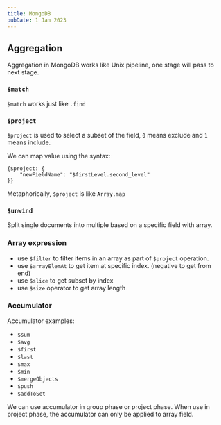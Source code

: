 ```yaml
---
title: MongoDB
pubDate: 1 Jan 2023
---
```


## Aggregation

Aggregation in MongoDB works like Unix pipeline, one stage will pass to next stage.

### `$match`

`$match` works just like `.find`

### `$project`

`$project` is used to select a subset of the field, `0` means exclude and `1` means include.

We can map value using the syntax:

```
{$project: {
    "newFieldName": "$firstLevel.second_level"
}}
```

Metaphorically, `$project` is like `Array.map`

### `$unwind`

Split single documents into multiple based on a specific field with array.

### Array expression

- use `$filter` to filter items in an array as part of `$project` operation.
- use `$arrayElemAt` to get item at specific index. (negative to get from end)
- use `$slice` to get subset by index
- use `$size` operator to get array length

### Accumulator

Accumulator examples:

- `$sum`
- `$avg`
- `$first`
- `$last`
- `$max`
- `$min`
- `$mergeObjects`
- `$push`
- `$addToSet`

We can use accumulator in group phase or project phase. When use in project phase, the accumulator can only be applied to array field.
